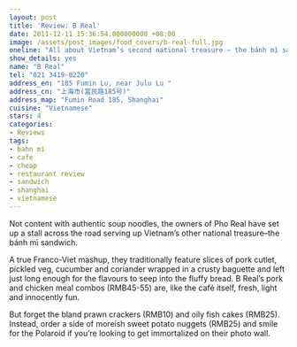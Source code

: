 ```yaml
---
layout: post
title: 'Review: B Real'
date: 2011-12-11 15:36:54.000000000 +08:00
image: /assets/post_images/food_covers/b-real-full.jpg
oneline: "All about Vietnam’s second national treasure – the bánh mì sandwich"
show_details: yes
name: "B Real"
tel: "021 3419-0220"
address_en: "185 Fumin Lu, near Julu Lu "
address_cn: "上海市(富民路185号)"
address_map: "Fumin Road 185, Shanghai"
cuisine: "Vietnamese"
stars: 4
categories:
- Reviews
tags:
- bahn mi
- cafe
- cheap
- restaurant review
- sandwich
- shanghai
- vietnamese
---
```

Not content with authentic soup noodles, the owners of Pho Real have set up a stall across the road serving up Vietnam’s other national treasure–the bánh mì sandwich.

A true Franco-Viet mashup, they traditionally feature slices of pork cutlet, pickled veg, cucumber and coriander wrapped in a crusty baguette and left just long enough for the flavours to seep into the fluffy bread. B Real’s pork and chicken meal combos (RMB45-55) are, like the café itself, fresh, light and innocently fun.

But forget the bland prawn crackers (RMB10) and oily fish cakes (RMB25). Instead, order a side of moreish sweet potato nuggets (RMB25) and smile for the Polaroid if you’re looking to get immortalized on their photo wall.
